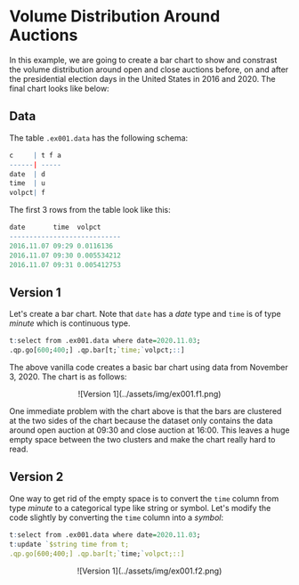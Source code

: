 # Volume Distribution Around Auctions

In this example, we are going to create a bar chart to show and constrast the volume distribution around open and close auctions before, on and after the presidential election days in the United States in 2016 and 2020. The final chart looks like below:

## Data
The table ``.ex001.data`` has the following schema:

```q
c     | t f a
------| -----
date  | d    
time  | u    
volpct| f  
```

The first 3 rows from the table look like this:

```q
date       time  volpct     
----------------------------
2016.11.07 09:29 0.0116136  
2016.11.07 09:30 0.005534212
2016.11.07 09:31 0.005412753
```

## Version 1
Let's create a bar chart. Note that ``date`` has a *date* type and ``time`` is of type *minute* which is continuous type.

```q
t:select from .ex001.data where date=2020.11.03;
.qp.go[600;400;] .qp.bar[t;`time;`volpct;::]
```

The above vanilla code creates a basic bar chart using data from November 3, 2020. The chart is as follows:

<span style="display:block;text-align:center">
![Version 1](../assets/img/ex001.f1.png)
</span>

One immediate problem with the chart above is that the bars are clustered at the two sides of the chart because the dataset only contains the data around open auction at 09:30 and close auction at 16:00. This leaves a huge empty space between the two clusters and make the chart really hard to read.

## Version 2
One way to get rid of the empty space is to convert the ``time`` column from type *minute* to a categorical type like string or symbol. Let's modify the code slightly by converting the ``time`` column into a *symbol*:

```q
t:select from .ex001.data where date=2020.11.03;
t:update `$string time from t;
.qp.go[600;400;] .qp.bar[t;`time;`volpct;::]
```

<span style="display:block;text-align:center">
![Version 1](../assets/img/ex001.f2.png)
</span>